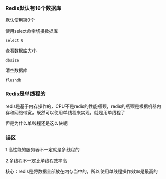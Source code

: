### Redis默认有16个数据库

默认使用第0个

使用select命令切换数据库

```redis
select 0	
```

查看数据库大小

```
dbsize
```

清空数据库

```
flushdb
```



### Redis是单线程的

redis是基于内存操作的，CPU不是redis的性能瓶颈，redis的瓶颈是根据机器内存和网络带宽，既然可以使用单线程来实现，就是用单线程了

但是为什么单线程还是这么快呢

### 误区

1.高性能的服务器不一定就是多线程的

2.多线程不一定比单线程效率高

核心：redis是将数据全部放在内存当中的，所以使用单线程操作效率是最高的